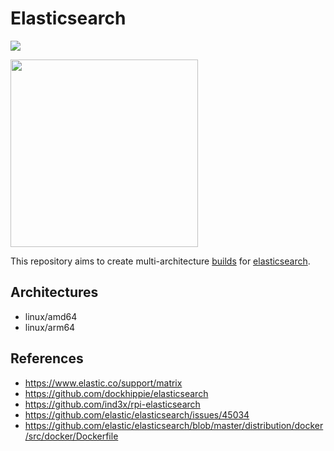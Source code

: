 # Elasticsearch

![](https://github.com/juliantellez/elasticsearch/workflows/Release%20builds/badge.svg)

<img src="https://aws1.discourse-cdn.com/elastic/original/3X/1/8/18a14d80f0e626d44a1b531df11869baea5c9cf4.png" width="300px">

This repository aims to create multi-architecture [builds](https://hub.docker.com/r/juliantellez/elasticsearch/) for [elasticsearch](https://github.com/elastic/elasticsearch/).


## Architectures
 - linux/amd64
 - linux/arm64


## References
 - https://www.elastic.co/support/matrix
 - https://github.com/dockhippie/elasticsearch
 - https://github.com/ind3x/rpi-elasticsearch
 - https://github.com/elastic/elasticsearch/issues/45034
 - https://github.com/elastic/elasticsearch/blob/master/distribution/docker/src/docker/Dockerfile
